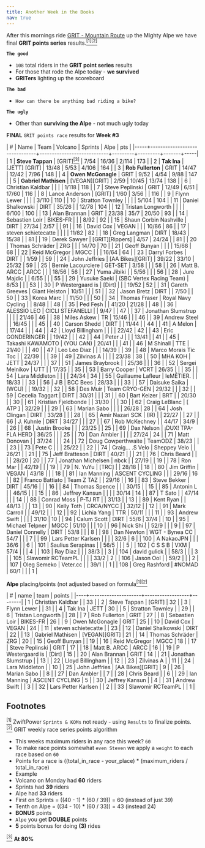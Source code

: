 ```yaml
---
title: Another Week in the Books
nav: true
---
```


After this mornings ride [GRIT - Mountain Route](https://zwiftpower.com/events.php?zid=1360657) up the Mighty Alpe
we have final **GRIT points series** results.[<sup>[1]</sup>](#1)[<sup>[2]</sup>](#2)

**`The good`**

- `108` total riders in the **GRIT point series** results
- For those that rode the Alpe today - **we survived**
- **GRITers** lighting up the scoreboard

**`The bad`**

- `How can there be anything bad riding a bike?`

**`The ugly`**

- Other than **surviving the Alpe** - not much ugly today


**FINAL** `GRIT points race` results for **Week #3**

|   # |    Name                       | Team                       | Volcano | Sprints | Alpe  | pts |
|-----+-------------------------------+----------------------------+---------+---------+-------+-----|
|   1 |  **Steve Tappan**             | [GRIT][<sup>[3]</sup>](#3) | 7/54    | 16/36   | 2/114 | 173 |
|   2 |  **Tak Ina**                  | [JETT] [GRIT]              | 13/48   | 5/53    | 4/106 | 164 |
|   3 |  **Rob Fullerton**            | GRIT                       | 14/47   | 12/42   | 7/96  | 148 |
|   4 |  **Owen McGonagle**           | GRIT                       | 9/52    | 4/54    | 9/88  | 147 |
|   5 |  **Gabriel Mathisen**         | [VEGAN][GRIT]              | 2/59    | 10/45   | 13/74 | 138 |
|   6 |    Christian Kaldbar          |                            |         |         | 1/118 | 118 |
|   7 |    Steve Peplinski            | GRIT                       | 12/49   | 6/51    | 17/60 | 116 |
|   8 |    Lance Anderson             | [GRIT]                     | 1/60    | 3/56    |       | 116 |
|   9 |    Flynn Lewer                |                            |         |         | 3/110 | 110 |
|  10 |    Stratton Townley           |                            |         |         | 5/104 | 104 |
|  11 |    Daniel Shalkowski          | DIRT                       | 35/26   |         | 12/78 | 104 |
|  12 |    Tristan Longworth          |                            |         |         | 6/100 | 100 |
|  13 |    Alan Brannan               | GRIT                       | 23/38   | 35/7    | 20/50 |  93 |
|  14 |    Sebastien Loir             | BIKES-FR                   |         |         | 8/92  |  92 |
|  15 |    Shaun Corbin Nashville     | DIRT                       | 27/34   | 2/57    |       |  91 |
|  16 |    David Cox                  | VEGAN                      |         |         | 10/86 |  86 |
|  17 |    steven schietecatte        |                            |         |         | 11/82 |  82 |
|  18 |    Greg Langman               | DIRT                       | 18/43   | 15/38   |       |  81 |
|  19 |    Derek Sawyer               | [GRIT][Rippers]            | 4/57    | 24/24   |       |  81 |
|  20 |    Thomas Schräder            | ZRG                        |         |         | 14/70 |  70 |
|  21 |    Geoff Bunyan               |                            |         |         | 15/68 |  68 |
|  22 |    Reid McGregor              | MGCC                       |         |         | 16/64 |  64 |
|  23 |    Darryl Forbes              | DIRT                       |         | 1/59    |       |  59 |
|  24 |    John Jeffries              | [AA Bikes][GRIT]           | 39/22   | 33/10   | 25/32 |  59 |
|  25 |    Bernie Lacourciere         | GET-SET                    | 3/58    |         |       |  58 |
|  26 |    Matt B. ARCC               | ARCC                       |         |         | 18/56 |  56 |
|  27 |    Yuma Jibiki                |                            | 5/56    |         |       |  56 |
|  28 |    Jure Majdic                |                            | 6/55    |         |       |  55 |
|  29 |    Yusuke Saeki               | (SBC Vertex Racing Team)   | 8/53    |         |       |  53 |
|  30 |    P Westergaard is           | [Dirt]                     |         |         | 19/52 |  52 |
|  31 |    Gareth Greeves             | Giant Helston              | 10/51   |         |       |  51 |
|  32 |    Jason Bretz                | DIRT                       |         | 7/50    |       |  50 |
|  33 |    Korea Marc                 |                            | 11/50   |         |       |  50 |
|  34 |    Thomas Fraser              | Royal Navy Cycling         |         | 8/48    |       |  48 |
|  35 |    Ped Fesh                   |                            | 41/20   | 21/28   |       |  48 |
|  36 |    ALESSIO LEO                | CICLI STEFANELLI           |         | 9/47    |       |  47 |
|  37 |    Jonathan Slumstrup         |                            |         |         | 21/46 |  46 |
|  38 |    Miles Askew                | TR                         | 15/46   |         |       |  46 |
|  39 |    Andrew Steel               |                            | 16/45   |         |       |  45 |
|  40 |    Carson Shedd               | DIRT                       |         | 11/44   |       |  44 |
|  41 |    A Melon                    |                            | 17/44   |         |       |  44 |
|  42 |    Lloyd Billingham           |                            |         |         | 22/42 |  42 |
|  43 |    Eric GONDERINGER           |                            | 19/42   |         |       |  42 |
|  44 |    Peter J                    |                            |         | 13/41   |       |  41 |
|  45 |    Takashi KAWAMOTO           | (YOU CAN)                  | 20/41   |         |       |  41 |
|  46 |    M Shinall                  | TTE                        | 21/40   |         |       |  40 |
|  47 |    Leo Leo Diaz               |                            |         | 14/39   |       |  39 |
|  48 |    Marco Morais Tic Toc       |                            | 22/39   |         |       |  39 |
|  49 |    Zilvinas A                 |                            |         |         | 23/38 |  38 |
|  50 |    MHA KOH                    | JETT                       | 24/37   |         |       |  37 |
|  51 |    James Braybrook            |                            | 25/36   |         |       |  36 |
|  52 |    Sergei Melnikov            | UTT                        |         | 17/35   |       |  35 |
|  53 |    Barry Cooper               | VCRT                       | 26/35   |         |       |  35 |
|  54 |    Lara Middleton             |                            |         |         | 24/34 |  34 |
|  55 |    Guillaume Lafleur          | leMÉTIER.                  |         | 18/33   |       |  33 |
|  56 |    J B                        | BCC   Bees                 | 28/33   |         |       |  33 |
|  57 |    Daisuke Saika              | (WCU)                      |         | 19/32   |       |  32 |
|  58 |    Des Muir                   | Team CRYO-GEN              | 29/32   |         |       |  32 |
|  59 |    Cecelia Taggart            | DIRT                       | 30/31   |         |       |  31 |
|  60 |    Bart Keizer                | BRT                        |         | 20/30   |       |  30 |
|  61 |    Kristian Fjeldbonde        |                            | 31/30   |         |       |  30 |
|  62 |    Craig LeBlanc              | [ ATP ]                    | 32/29   |         |       |  29 |
|  63 |    Marian Sabo                |                            |         |         | 26/28 |  28 |
|  64 |    Josh Clingan               | DIRT                       | 33/28   |         |       |  28 |
|  65 |    Amir Nazari SCK            | (IR)                       |         | 22/27   |       |  27 |
|  66 |    J. Kuhnle                  | DIRT                       | 34/27   |         |       |  27 |
|  67 |    Rob McKechney              |                            | 44/17   | 34/9    |       |  26 |
|  68 |    Justin Brooke              |                            |         | 23/25   |       |  25 |
|  69 |    Dax Nelson                 | ¡DUX! TPA-FLA HERD         | 36/25   |         |       |  25 |
|  70 |    Dan Ambler                 |                            |         |         | 27/24 |  24 |
|  71 |    Matt Donovan               |                            | 37/24   |         |       |  24 |
|  72 |    Doug Cowperthwaite         | TeamODZ                    | 38/23   |         |       |  23 |
|  73 |    Pete C                     |                            |         | 25/22   |       |  22 |
|  74 |    Craig... .S Velo           | Sheppey Velo               |         | 26/21   |       |  21 |
|  75 |    Jeff Bratteson             | DIRT                       | 40/21   |         |       |  21 |
|  76 |    Chris Beard                |                            |         |         | 28/20 |  20 |
|  77 |    Jonathan Michelsen         | nbck                       |         | 27/19   |       |  19 |
|  78 |    Ron Mar                    |                            | 42/19   |         |       |  19 |
|  79 |    N. YuYu                    | [TRC]                      |         | 28/18   |       |  18 |
|  80 |    Jim Griffin                | VEGAN                      | 43/18   |         |       |  18 |
|  81 |    Ian Manning                | ASCENT CYCLING             |         |         | 29/16 |  16 |
|  82 |    Franco Battiato            | Team Z TAZ                 |         | 29/16   |       |  16 |
|  83 |    Steve Bekker               | DIRT                       | 45/16   |         |       |  16 |
|  84 |    Thomas Spence              |                            |         | 30/15   |       |  15 |
|  85 |    Antonin L                  |                            | 46/15   |         |       |  15 |
|  86 |    Jeffrey Kansun             |                            |         |         | 30/14 |  14 |
|  87 |    T Sato                     |                            | 47/14   |         |       |  14 |
|  88 |    Conrad Moss                | P-TJ RT                    |         | 31/13   |       |  13 |
|  89 |    Kent Ryan                  |                            | 48/13   |         |       |  13 |
|  90 |    Kelly Toth                 | CRCA/NYCC                  |         | 32/12   |       |  12 |
|  91 |    Mark Carroll               |                            | 49/12   |         |       |  12 |
|  92 |    Lichia Yang                | TTR                        | 50/11   |         |       |  11 |
|  93 |    Andrew Swift               |                            |         |         | 31/10 |  10 |
|  94 |    Calum Scott                | DIRT                       | 55/6    | 37/4    |       |  10 |
|  95 |    Michael Telpner            | MGCC                       | 51/10   |         |       |  10 |
|  96 |    Nick Shi                   |                            | 52/9    |         |       |   9 |
|  97 |    Daniel Connelly            | DIRT                       | 53/8    |         |       |   8 |
|  98 |    Dan Newton                 | WGT - Bynea CC             | 54/7    |         |       |   7 |
|  99 |    Lars Petter Karlsen        |                            |         |         | 32/6  |   6 |
| 100 |    A NakaoJPN                 |                            |         | 36/6    |       |   6 |
| 101 |    Saulius Serapinas          |                            | 56/5    |         |       |   5 |
| 102 |    C S S B                    | VXM                        | 57/4    |         |       |   4 |
| 103 |    Ray Diaz                   |                            |         | 38/3    |       |   3 |
| 104 |    david gulick               |                            | 58/3    |         |       |   3 |
| 105 |    Slawomir RCTeamPL          |                            |         |         | 33/2  |   2 |
| 106 |    Jason OoI                  |                            | 59/2    |         |       |   2 |
| 107 |    Oleg Semeko                | Veter.cc                   |         | 39/1    |       |   1 |
| 108 |    Greg Rashford              | #NOMAD                     | 60/1    |         |       |   1 |


**Alpe** placing/points (not adjusted based on formula[<sup>[1]</sup>](#1)[<sup>[2]</sup>](#2)

|  # | name                | team             | points |
|----+---------------------+------------------+--------|
|  1 | Christian Kaldbar   |                  |     33 |
|  2 | Steve Tappan        | [GRIT]           |     32 |
|  3 | Flynn Lewer         |                  |     31 |
|  4 | Tak Ina             | JETT             |     30 |
|  5 | Stratton Townley    |                  |     29 |
|  6 | Tristan Longworth   |                  |     28 |
|  7 | Rob Fullerton       | GRIT             |     27 |
|  8 | Sebastien Loir      | BIKES-FR         |     26 |
|  9 | Owen McGonagle      | GRIT             |     25 |
| 10 | David Cox           | VEGAN            |     24 |
| 11 | steven schietecatte |                  |     23 |
| 12 | Daniel Shalkowski   | DIRT             |     22 |
| 13 | Gabriel Mathisen    | [VEGAN][GRIT]    |     21 |
| 14 | Thomas Schräder     | ZRG              |     20 |
| 15 | Geoff Bunyan        |                  |     19 |
| 16 | Reid McGregor       | MGCC             |     18 |
| 17 | Steve Peplinski     | GRIT             |     17 |
| 18 | Matt B. ARCC        | ARCC             |     16 |
| 19 | P Westergaard is    | [Dirt]           |     15 |
| 20 | Alan Brannan        | GRIT             |     14 |
| 21 | Jonathan Slumstrup  |                  |     13 |
| 22 | Lloyd Billingham    |                  |     12 |
| 23 | Zilvinas A          |                  |     11 |
| 24 | Lara Middleton      |                  |     10 |
| 25 | John Jeffries       | [AA Bikes][GRIT] |      9 |
| 26 | Marian Sabo         |                  |      8 |
| 27 | Dan Ambler          |                  |      7 |
| 28 | Chris Beard         |                  |      6 |
| 29 | Ian Manning         | ASCENT CYCLING   |      5 |
| 30 | Jeffrey Kansun      |                  |      4 |
| 31 | Andrew Swift        |                  |      3 |
| 32 | Lars Petter Karlsen |                  |      2 |
| 33 | Slawomir RCTeamPL   |                  |      1 |



## **Footnotes**

[<sup>[1]</sup>](#1) <a class="anchor" id="1"></a> ZwiftPower `Sprints & KOMs` not ready - using `Results` to finalize points. <br>
[<sup>[2]</sup>](#1) <a class="anchor" id="2"></a> GRIT weekly race series points algorithm <br>
- This weeks maximum riders in any race this week? `60`                                        
- To make race points somewhat `even Steven` we apply a `weight` to each race based on `60`    
- Points for a race is ((total_in_race - your_place) * (maximum_riders / total_in_race)        
- Example                                                                                      
- Volcano on Monday had **60** riders                                                          
- Sprints had **39** riders                                                                    
- Alpe had **33** riders                                                                       
- First on Sprints  = ((40 - 1) * (60 / 39)) = 60 (instead of just 39)                         
- Tenth on Alpe = ((34 - 10) * (60 / 33)) = 43 (instead 24)                                    
- **BONUS** points
- `Alpe` you get **DOUBLE** points
- **5** points bonus for doing **(3)** rides <br>

[<sup>[3]</sup>](#3) <a class="anchor" id="3"></a> **At 80%**
